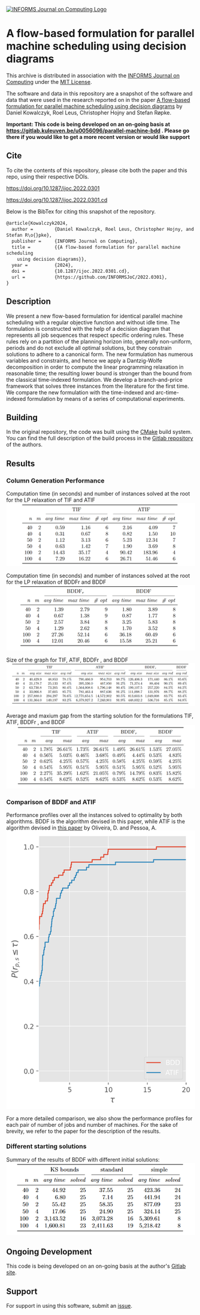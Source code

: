 [![INFORMS Journal on Computing Logo](https://INFORMSJoC.github.io/logos/INFORMS_Journal_on_Computing_Header.jpg)](https://pubsonline.informs.org/journal/ijoc)

# A flow-based formulation for parallel machine scheduling using decision diagrams

This archive is distributed in association with the [INFORMS Journal on
Computing](https://pubsonline.informs.org/journal/ijoc) under the [MIT License](LICENSE).

The software and data in this repository are a snapshot of the software and data
that were used in the research reported on in the paper 
[A flow-based formulation for parallel machine scheduling using decision
diagrams](https://doi.org/10.1287/ijoc.2022.0301) by Daniel Kowalczyk, Roel
Leus, Christopher Hojny and Stefan Røpke. 


**Important: This code is being developed on an on-going basis at https://gitlab.kuleuven.be/u0056096/parallel-machine-bdd . Please go there if you would like to
get a more recent version or would like support**

## Cite

To cite the contents of this repository, please cite both the paper and this repo, using their respective DOIs.

https://doi.org/10.1287/ijoc.2022.0301

https://doi.org/10.1287/ijoc.2022.0301.cd

Below is the BibTex for citing this snapshot of the repository.

```
@article{Kowalczyk2024,
  author =        {Daniel Kowalczyk, Roel Leus, Christopher Hojny, and Stefan R\o{}pke},
  publisher =     {INFORMS Journal on Computing},
  title =         {{A flow-based formulation for parallel machine scheduling
	using decision diagrams}},
  year =          {2024},
  doi =           {10.1287/ijoc.2022.0301.cd},
  url =           {https://github.com/INFORMSJoC/2022.0301},
}  
```

## Description
We present a new flow-based formulation for identical
parallel machine scheduling with a regular objective function and without idle time.
The formulation is constructed with the help of a decision diagram that represents all
job sequences that respect specific ordering rules.  These rules rely on a partition of the planning horizon into, generally
non-uniform, periods and do not exclude all optimal solutions,
but they constrain solutions to adhere to a canonical form.
The new formulation has numerous variables and constraints,
and hence we apply a Dantzig-Wolfe decomposition in order to compute the
linear programming relaxation in reasonable time; the resulting lower bound is stronger than
the bound from the classical time-indexed formulation. We develop a branch-and-price framework that solves
three instances from the literature for the first time.
We compare the new formulation with the time-indexed and arc-time-indexed
formulation by means of a series of computational experiments.

## Building
In the original repository, the code was built using the
[CMake](https://cmake.org/) build system. You can find the full description of
the build process in the [Gitlab repository](https://gitlab.kuleuven.be/u0056096/parallel-machine-bdd) of the
authors. 

## Results

### Column Generation Performance
Computation time (in seconds) and number of instances solved at the
root for the LP relaxation of TIF and ATIF
![Figure 1](results/CG_results_ATIF_TIF.png)

Computation time (in seconds) and number of instances solved at the
root for the LP relaxation of BDDFr and BDDF
![Figure 2](results/CG_results_BDDF.png)

Size of the graph for TIF, ATIF, BDDFr , and BDDF
![Figure 3](results/CG_results_size.png)

Average and maxium gap from the starting solution for the formulations TIF,
ATIF, BDDFr , and BDDF
![Figure 4](results/CG_results_gap.png)

### Comparison of BDDF and ATIF
Performance profiles over all the instances solved to optimality by both
algorithms. BDDF is the algorithm devised in this paper, while ATIF is the
algorithm devised in [this paper](https://doi.org/10.1287/ijoc.2018.0854) by
Oliveira, D. and Pessoa, A.
![Figure 5](results/profile_overall_curve.png)

For a more detailed comparison, we also show the performance profiles for each
pair of number of jobs and number of machines. For the sake of brevity, we refer
to the paper for the description of the results.

### Different starting solutions

Summary of the results of BDDF with different initial solutions:
![Figure 6](results/variable_heuristic_results.png)

## Ongoing Development

This code is being developed on an on-going basis at the author's
[Gitlab site](https://gitlab.kuleuven.be/u0056096/parallel-machine-bdd).

## Support

For support in using this software, submit an
[issue](https://gitlab.kuleuven.be/u0056096/parallel-machine-bdd/-/issues).
